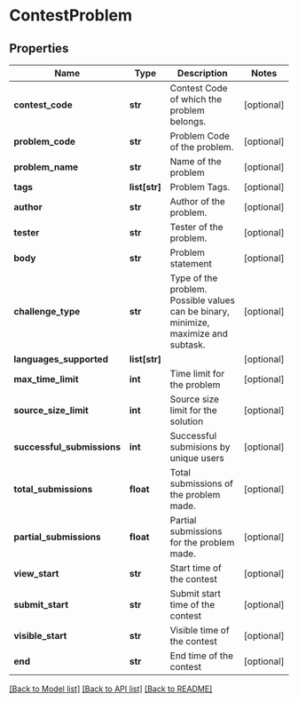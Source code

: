 # ContestProblem

## Properties
Name | Type | Description | Notes
------------ | ------------- | ------------- | -------------
**contest_code** | **str** | Contest Code of which the problem belongs. | [optional] 
**problem_code** | **str** | Problem Code of the problem. | [optional] 
**problem_name** | **str** | Name of the problem | [optional] 
**tags** | **list[str]** | Problem Tags. | [optional] 
**author** | **str** | Author of the problem. | [optional] 
**tester** | **str** | Tester of the problem. | [optional] 
**body** | **str** | Problem statement | [optional] 
**challenge_type** | **str** | Type of the problem. Possible values can be binary, minimize, maximize and subtask. | [optional] 
**languages_supported** | **list[str]** |  | [optional] 
**max_time_limit** | **int** | Time limit for the problem | [optional] 
**source_size_limit** | **int** | Source size limit for the solution | [optional] 
**successful_submissions** | **int** | Successful submisions by unique users | [optional] 
**total_submissions** | **float** | Total submissions of the problem made. | [optional] 
**partial_submissions** | **float** | Partial submissions for the problem made. | [optional] 
**view_start** | **str** | Start time of the contest | [optional] 
**submit_start** | **str** | Submit start time of the contest | [optional] 
**visible_start** | **str** | Visible time of the contest | [optional] 
**end** | **str** | End time of the contest | [optional] 

[[Back to Model list]](../README.md#documentation-for-models) [[Back to API list]](../README.md#documentation-for-api-endpoints) [[Back to README]](../README.md)


